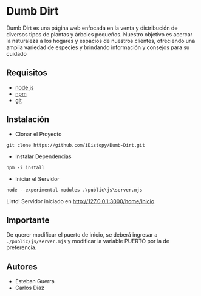 # Dumb Dirt
Dumb Dirt es una página web enfocada en la venta y distribución de diversos tipos de plantas y árboles pequeños. Nuestro objetivo es acercar la naturaleza a los hogares y espacios de nuestros clientes, ofreciendo una amplia variedad de especies y brindando información y consejos para su cuidado

## Requisitos
- [node.js](https://nodejs.org/en/download)
- [npm](https://nodejs.org/en/download)
- [git](https://git-scm.com/download/win)

## Instalación
- Clonar el Proyecto
```text
git clone https://github.com/iDistopy/Dumb-Dirt.git
```
- Instalar Dependencias
```text
npm -i install
```
- Iniciar el Servidor
```text
node --experimental-modules .\public\js\server.mjs
```
Listo! Servidor iniciado en http://127.0.0.1:3000/home/inicio

## Importante
De querer modificar el puerto de inicio, se deberá ingresar a `./public/js/server.mjs` y modificar la variable PUERTO por la de preferencia.

## Autores
- Esteban Guerra
- Carlos Diaz
